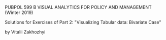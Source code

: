 PUBPOL 599 B VISUAL ANALYTICS FOR POLICY AND MANAGEMENT (Winter 2019)

Solutions for Exercises of Part 2: "Visualizing Tabular data: Bivariate Case"

by Vitalii Zakhozhyi
